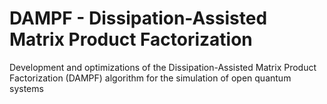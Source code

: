 # DAMPF - Dissipation-Assisted Matrix Product Factorization
Development and optimizations of the Dissipation-Assisted Matrix Product Factorization (DAMPF) algorithm for the simulation of open quantum systems
